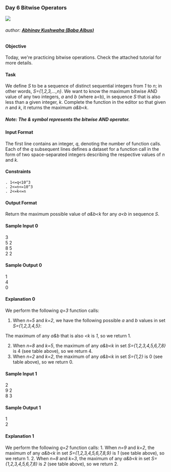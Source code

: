 ### Day 6 Bitwise Operators

![](https://hrcdn.net/hackerrank/assets/brand/h_mark_sm-9c05999c62674028552f4e813728e591.svg)
###### author: [**Abhinav Kushwaha (Baba Albus)**](http://babaalbus.com/ "http://babaalbus.com/")

#### Objective
Today, we're practicing bitwise operations. Check the attached tutorial for more details.

#### Task
We define *S* to be a sequence of distinct sequential integers from *1* to *n*; in other words, *S={1,2,3,...,n}*. 
We want to know the maximum bitwise AND value of any two integers, *a* and *b* (where a<b), in sequence *S* that 
is also less than a given integer, *k*.
Complete the function in the editor so that given *n* and *k*, it returns the maximum *a&b<k*.

##### Note: The & symbol represents the bitwise AND operator.

#### Input Format
The first line contains an integer, *q*, denoting the number of function calls. 
Each of the *q* subsequent lines defines a dataset for a function call in the form of two space-separated integers describing the respective values of *n* and *k*.

#### Constraints
	. 1<=q<10^3
	. 2<=n<=10^3
	. 2<=k<=n
	
#### Output Format
Return the maximum possible value of *a&b<k* for any *a<b* in sequence *S*.

#### Sample Input 0
3 <br>
5 2 <br>
8 5 <br>
2 2 <br>

#### Sample Output 0
1 <br>
4 <br>
0 <br>

#### Explanation 0
We perform the following *q=3* function calls:
 1. When *n=5* and *k=2*, we have the following possible *a* and *b* values in set *S={1,2,3,4,5}*:

The maximum of any *a&b* that is also *<k* is *1*, so we return 1.

 2. When *n=8* and *k=5*, the maximum of any *a&b<k* in set *S={1,2,3,4,5,6,7,8}* is 4 (see table above), so we return 4.
 3. When *n=2* and *k=2*, the maximum of any *a&b<k* in set *S={1,2}* is 0 (see table above), so we return 0.

#### Sample Input 1
2 <br>
9 2 <br>
8 3 <br>

#### Sample Output 1
1 <br>
2

#### Explanation 1
We perform the following *q=2* function calls:
	1. When *n=9* and *k=2*, the maximum of any *a&b<k* in set *S={1,2,3,4,5,6,7,8,9}* is *1* (see table above), so we return 1.
	2. When *n=8* and *k=3*, the maximum of any *a&b<k* in set *S={1,2,3,4,5,6,7,8}* is *2* (see table above), so we return 2.
